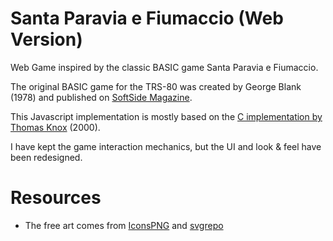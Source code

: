 # Santa Paravia e Fiumaccio (Web Version)
Web Game inspired by the classic BASIC game Santa Paravia e Fiumaccio.

The original BASIC game for the TRS-80 was created by George Blank (1978) and published on [SoftSide Magazine](https://archive.org/details/softside-magazine-03/page/n7/mode/2up?view=theater).

This Javascript implementation is mostly based on the [C implementation by Thomas Knox](https://github.com/darkf/paravia/blob/master/paravia.c) (2000).

I have kept the game interaction mechanics, but the UI and look & feel have been redesigned.

# Resources
- The free art comes from [IconsPNG](https://www.iconspng.com/image/109227/rpg-map-symbols-village) and [svgrepo](https://www.svgrepo.com/svg/46671/scroll)